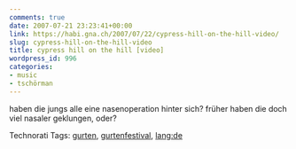 ```yaml
---
comments: true
date: 2007-07-21 23:23:41+00:00
link: https://habi.gna.ch/2007/07/22/cypress-hill-on-the-hill-video/
slug: cypress-hill-on-the-hill-video
title: cypress hill on the hill [video]
wordpress_id: 996
categories:
- music
- tschörman
---
```


haben die jungs alle eine nasenoperation hinter sich? früher haben die doch viel nasaler geklungen, oder?





Technorati Tags: [gurten](http://www.technorati.com/tag/gurten), [gurtenfestival](http://www.technorati.com/tag/gurtenfestival), [lang:de](http://www.technorati.com/tag/lang:de)
